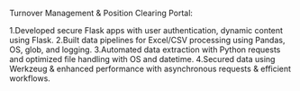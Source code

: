 Turnover Management & Position Clearing Portal: 

1.Developed secure Flask apps with user authentication, dynamic content using Flask.
2.Built data pipelines for Excel/CSV processing using Pandas, OS, glob, and logging.
3.Automated data extraction with Python requests and optimized file handling with OS and datetime.
4.Secured data using Werkzeug & enhanced performance with asynchronous requests & efficient workflows.
